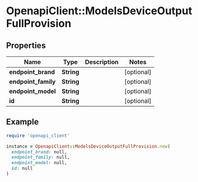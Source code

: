 # OpenapiClient::ModelsDeviceOutputFullProvision

## Properties

| Name | Type | Description | Notes |
| ---- | ---- | ----------- | ----- |
| **endpoint_brand** | **String** |  | [optional] |
| **endpoint_family** | **String** |  | [optional] |
| **endpoint_model** | **String** |  | [optional] |
| **id** | **String** |  | [optional] |

## Example

```ruby
require 'openapi_client'

instance = OpenapiClient::ModelsDeviceOutputFullProvision.new(
  endpoint_brand: null,
  endpoint_family: null,
  endpoint_model: null,
  id: null
)
```

